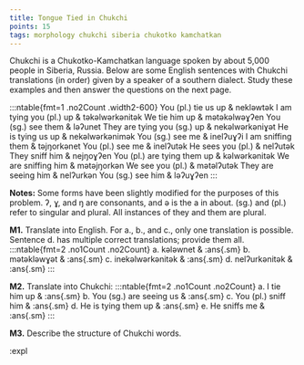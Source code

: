 ```yaml
---
title: Tongue Tied in Chukchi
points: 15
tags: morphology chukchi siberia chukotko kamchatkan
---
```


Chukchi is a Chukotko-Kamchatkan language spoken by about 5,000 people in Siberia, Russia. Below are
some English sentences with Chukchi translations (in order) given by a speaker of a southern dialect. Study
these examples and then answer the questions on the next page.

:::ntable{fmt=1 .no2Count .width2-600}
You (pl.) tie us up & nekləwtək
I am tying you (pl.) up & təkəlwərkənitək
We tie him up & mətəkəlwəɣʔen
You (sg.) see them & ləʔunet
They are tying you (sg.) up & nekəlwərkəniɣət
He is tying us up & nekəlwərkənimək
You (sg.) see me & inelʔuɣʔi
I am sniffing them & təjŋorkənet
You (pl.) see me & inelʔutək
He sees you (pl.) & nelʔutək
They sniff him & nejŋoɣʔen
You (pl.) are tying them up & kəlwərkənitək
We are sniffing him & mətəjŋorkən
We see you (pl.) & mətəlʔutək
They are seeing him & nelʔurkən
You (sg.) see him & ləʔuɣʔen
:::

**Notes:** Some forms have been slightly modified for the purposes of this problem. ʔ, ɣ, and ŋ are consonants,
and ə is the a in about. (sg.) and (pl.) refer to singular and plural. All instances of they and them are plural.


**M1.** Translate into English. For a., b., and c., only one translation is possible. Sentence d. has multiple correct
translations; provide them all.
:::ntable{fmt=2 .no1Count .no2Count}
a. kələwnet & :ans{.sm}
b. mətəkləwɣət & :ans{.sm}
c. inekəlwərkənitək & :ans{.sm}
d. nelʔurkənitək & :ans{.sm}
:::

**M2.** Translate into Chukchi:
:::ntable{fmt=2 .no1Count .no2Count}
a. I tie him up & :ans{.sm}
b. You (sg.) are seeing us & :ans{.sm}
c. You (pl.) sniff him & :ans{.sm}
d. He is tying them up & :ans{.sm}
e. He sniffs me & :ans{.sm}
:::

**M3.** Describe the structure of Chukchi words.

:expl